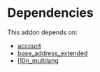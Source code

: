 # Dependencies

This addon depends on:

- [account](https://github.com/bringout/oca-ocb-accounting/tree/73715ff0fc7df4a3277aebac4dbb68118fc80fe4/odoo-bringout-oca-ocb-account)
- [base_address_extended](https://github.com/bringout/oca-ocb-core/tree/e9ca19c0c154b94934ea86258814c560c4e016f4/odoo-bringout-oca-ocb-base_address_extended)
- [l10n_multilang](https://github.com/bringout/oca-ocb-l10n_me-africa/tree/7d896d4fb78b993aaf8859aa969a6f6d757acc1f/odoo-bringout-oca-ocb-l10n_multilang)
